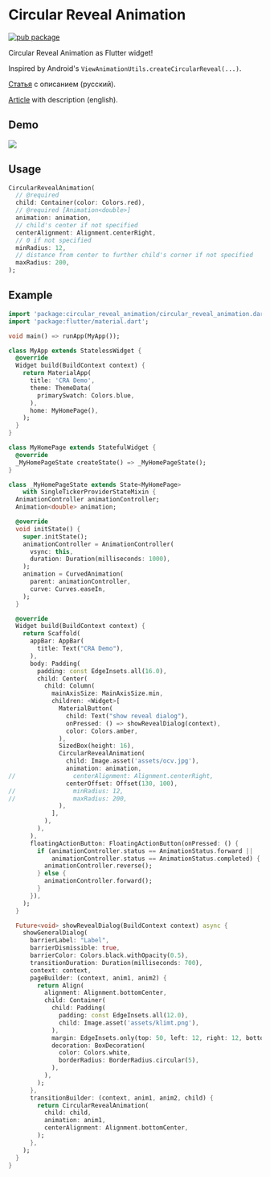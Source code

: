 # Circular Reveal Animation

[![pub package](https://img.shields.io/pub/v/circular_reveal_animation.svg)](https://pub.dartlang.org/packages/circular_reveal_animation)

Circular Reveal Animation as Flutter widget!

Inspired by Android's `ViewAnimationUtils.createCircularReveal(...)`.

[Статья](https://habr.com/post/452072/) с описанием (русский).

[Article](https://medium.com/flutter-community/how-to-implement-circularrevealanimation-as-flutter-library-and-publish-it-on-pub-dev-on-the-way-34e8cd21a46) with description (english).

## Demo

![](https://github.com/qwert2603/circular_reveal_animation/blob/master/art/device20190516131715%20(1).gif)

## Usage

```dart
CircularRevealAnimation(
  // @required
  child: Container(color: Colors.red),
  // @required [Animation<double>]
  animation: animation,
  // child's center if not specified
  centerAlignment: Alignment.centerRight,
  // 0 if not specified
  minRadius: 12,
  // distance from center to further child's corner if not specified
  maxRadius: 200,
);
```

## Example

```dart
import 'package:circular_reveal_animation/circular_reveal_animation.dart';
import 'package:flutter/material.dart';

void main() => runApp(MyApp());

class MyApp extends StatelessWidget {
  @override
  Widget build(BuildContext context) {
    return MaterialApp(
      title: 'CRA Demo',
      theme: ThemeData(
        primarySwatch: Colors.blue,
      ),
      home: MyHomePage(),
    );
  }
}

class MyHomePage extends StatefulWidget {
  @override
  _MyHomePageState createState() => _MyHomePageState();
}

class _MyHomePageState extends State<MyHomePage>
    with SingleTickerProviderStateMixin {
  AnimationController animationController;
  Animation<double> animation;

  @override
  void initState() {
    super.initState();
    animationController = AnimationController(
      vsync: this,
      duration: Duration(milliseconds: 1000),
    );
    animation = CurvedAnimation(
      parent: animationController,
      curve: Curves.easeIn,
    );
  }

  @override
  Widget build(BuildContext context) {
    return Scaffold(
      appBar: AppBar(
        title: Text("CRA Demo"),
      ),
      body: Padding(
        padding: const EdgeInsets.all(16.0),
        child: Center(
          child: Column(
            mainAxisSize: MainAxisSize.min,
            children: <Widget>[
              MaterialButton(
                child: Text("show reveal dialog"),
                onPressed: () => showRevealDialog(context),
                color: Colors.amber,
              ),
              SizedBox(height: 16),
              CircularRevealAnimation(
                child: Image.asset('assets/ocv.jpg'),
                animation: animation,
//                centerAlignment: Alignment.centerRight,
                centerOffset: Offset(130, 100),
//                minRadius: 12,
//                maxRadius: 200,
              ),
            ],
          ),
        ),
      ),
      floatingActionButton: FloatingActionButton(onPressed: () {
        if (animationController.status == AnimationStatus.forward ||
            animationController.status == AnimationStatus.completed) {
          animationController.reverse();
        } else {
          animationController.forward();
        }
      }),
    );
  }

  Future<void> showRevealDialog(BuildContext context) async {
    showGeneralDialog(
      barrierLabel: "Label",
      barrierDismissible: true,
      barrierColor: Colors.black.withOpacity(0.5),
      transitionDuration: Duration(milliseconds: 700),
      context: context,
      pageBuilder: (context, anim1, anim2) {
        return Align(
          alignment: Alignment.bottomCenter,
          child: Container(
            child: Padding(
              padding: const EdgeInsets.all(12.0),
              child: Image.asset('assets/klimt.png'),
            ),
            margin: EdgeInsets.only(top: 50, left: 12, right: 12, bottom: 0),
            decoration: BoxDecoration(
              color: Colors.white,
              borderRadius: BorderRadius.circular(5),
            ),
          ),
        );
      },
      transitionBuilder: (context, anim1, anim2, child) {
        return CircularRevealAnimation(
          child: child,
          animation: anim1,
          centerAlignment: Alignment.bottomCenter,
        );
      },
    );
  }
}

```

